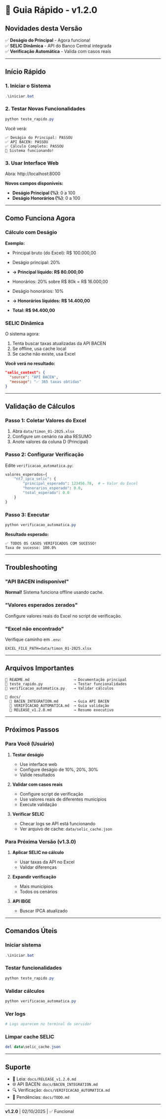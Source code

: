 # 🚀 Guia Rápido - v1.2.0

## Novidades desta Versão

✅ **Deságio do Principal** - Agora funciona!  
✅ **SELIC Dinâmica** - API do Banco Central integrada  
✅ **Verificação Automática** - Valida com casos reais

---

## Início Rápido

### 1. Iniciar o Sistema
```powershell
.\iniciar.bat
```

### 2. Testar Novas Funcionalidades
```powershell
python teste_rapido.py
```

Você verá:
```
✅ Deságio do Principal: PASSOU
✅ API BACEN: PASSOU
✅ Cálculo Completo: PASSOU
🎉 Sistema funcionando!
```

### 3. Usar Interface Web
Abra: http://localhost:8000

**Novos campos disponíveis:**
- **Deságio Principal (%)**: 0 a 100
- **Deságio Honorários (%)**: 0 a 100

---

## Como Funciona Agora

### Cálculo com Deságio

**Exemplo:**
- Principal bruto (do Excel): R$ 100.000,00
- Deságio principal: 20%
- **→ Principal líquido: R$ 80.000,00**

- Honorários: 20% sobre R$ 80k = R$ 16.000,00
- Deságio honorários: 10%
- **→ Honorários líquidos: R$ 14.400,00**

- **Total: R$ 94.400,00**

### SELIC Dinâmica

O sistema agora:
1. Tenta buscar taxas atualizadas da API BACEN
2. Se offline, usa cache local
3. Se cache não existe, usa Excel

**Você verá no resultado:**
```json
"selic_context": {
  "source": "API BACEN",
  "message": "✅ 365 taxas obtidas"
}
```

---

## Validação de Cálculos

### Passo 1: Coletar Valores do Excel

1. Abra `data/timon_01-2025.xlsx`
2. Configure um cenário na aba RESUMO
3. Anote valores da coluna D (Principal)

### Passo 2: Configurar Verificação

Edite `verificacao_automatica.py`:

```python
valores_esperados={
    "nt7_ipca_selic": {
        "principal_esperado": 123456.78,  # ← Valor do Excel
        "honorarios_esperado": 0.0,
        "total_esperado": 0.0
    }
}
```

### Passo 3: Executar

```powershell
python verificacao_automatica.py
```

**Resultado esperado:**
```
✅ TODOS OS CASOS VERIFICADOS COM SUCESSO!
Taxa de sucesso: 100.0%
```

---

## Troubleshooting

### "API BACEN indisponível"
**Normal!** Sistema funciona offline usando cache.

### "Valores esperados zerados"
Configure valores reais do Excel no script de verificação.

### "Excel não encontrado"
Verifique caminho em `.env`:
```env
EXCEL_FILE_PATH=data/timon_01-2025.xlsx
```

---

## Arquivos Importantes

```
📄 README.md                    → Documentação principal
📄 teste_rapido.py              → Testar funcionalidades
📄 verificacao_automatica.py    → Validar cálculos

📁 docs/
  📄 BACEN_INTEGRATION.md       → Guia API BACEN
  📄 VERIFICACAO_AUTOMATICA.md  → Guia validação
  📄 RELEASE_v1.2.0.md          → Resumo executivo
```

---

## Próximos Passos

### Para Você (Usuário)

1. **Testar deságio**
   - Use interface web
   - Configure deságio de 10%, 20%, 30%
   - Valide resultados

2. **Validar com casos reais**
   - Configure script de verificação
   - Use valores reais de diferentes municípios
   - Execute validação

3. **Verificar SELIC**
   - Checar logs se API está funcionando
   - Ver arquivo de cache: `data/selic_cache.json`

### Para Próxima Versão (v1.3.0)

1. **Aplicar SELIC no cálculo**
   - Usar taxas da API no Excel
   - Validar diferenças

2. **Expandir verificação**
   - Mais municípios
   - Todos os cenários

3. **API IBGE**
   - Buscar IPCA atualizado

---

## Comandos Úteis

### Iniciar sistema
```powershell
.\iniciar.bat
```

### Testar funcionalidades
```powershell
python teste_rapido.py
```

### Validar cálculos
```powershell
python verificacao_automatica.py
```

### Ver logs
```powershell
# Logs aparecem no terminal do servidor
```

### Limpar cache SELIC
```powershell
del data\selic_cache.json
```

---

## Suporte

- 📖 Leia: `docs/RELEASE_v1.2.0.md`
- 🌐 API BACEN: `docs/BACEN_INTEGRATION.md`
- 🔍 Verificação: `docs/VERIFICACAO_AUTOMATICA.md`
- 📝 Pendências: `docs/TODO.md`

---

**v1.2.0** | 02/10/2025 | ✅ Funcional
